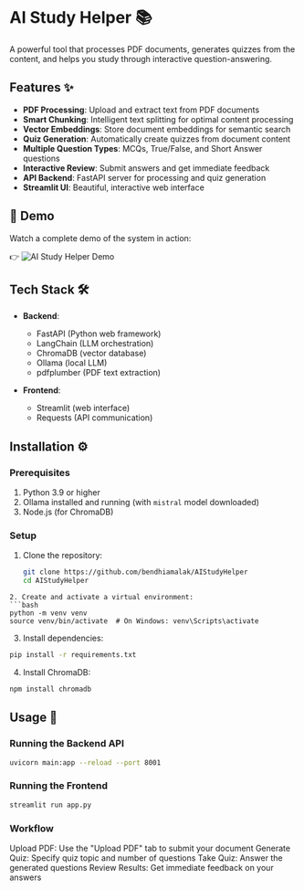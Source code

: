 # AI Study Helper 📚

A powerful tool that processes PDF documents, generates quizzes from the content, and helps you study through interactive question-answering.

## Features ✨

- **PDF Processing**: Upload and extract text from PDF documents
- **Smart Chunking**: Intelligent text splitting for optimal content processing
- **Vector Embeddings**: Store document embeddings for semantic search
- **Quiz Generation**: Automatically create quizzes from document content
- **Multiple Question Types**: MCQs, True/False, and Short Answer questions
- **Interactive Review**: Submit answers and get immediate feedback
- **API Backend**: FastAPI server for processing and quiz generation
- **Streamlit UI**: Beautiful, interactive web interface

## 🎥 Demo

Watch a complete demo of the system in action:

👉 ![AI Study Helper Demo](./demo.gif)


## Tech Stack 🛠️

- **Backend**:
  - FastAPI (Python web framework)
  - LangChain (LLM orchestration)
  - ChromaDB (vector database)
  - Ollama (local LLM)
  - pdfplumber (PDF text extraction)

- **Frontend**:
  - Streamlit (web interface)
  - Requests (API communication)

## Installation ⚙️
### Prerequisites
1. Python 3.9 or higher
2. Ollama installed and running (with `mistral` model downloaded)
3. Node.js (for ChromaDB)
   

### Setup
1. Clone the repository:
   ```bash
   git clone https://github.com/bendhiamalak/AIStudyHelper
   cd AIStudyHelper
```
2. Create and activate a virtual environment:
```bash
python -m venv venv
source venv/bin/activate  # On Windows: venv\Scripts\activate
```
3. Install dependencies:
```bash
pip install -r requirements.txt
```
4. Install ChromaDB:
```bash
npm install chromadb
```

## Usage 🚀
### Running the Backend API
```bash
uvicorn main:app --reload --port 8001
```

### Running the Frontend
```bash
streamlit run app.py
```

### Workflow
Upload PDF: Use the "Upload PDF" tab to submit your document
Generate Quiz: Specify quiz topic and number of questions
Take Quiz: Answer the generated questions
Review Results: Get immediate feedback on your answers
   
